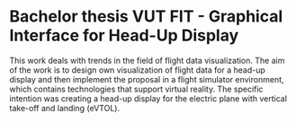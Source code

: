 # Bachelor thesis VUT FIT - Graphical Interface for Head-Up Display
This work deals with trends in the field of flight data visualization. The aim of the work is to design own visualization of flight data for a head-up display and then implement the proposal in a flight simulator environment, which contains technologies that support virtual reality. The specific intention was creating a head-up display for the electric plane with vertical take-off and landing (eVTOL).

